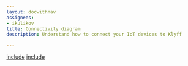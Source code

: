 ```yaml
---
layout: docwithnav
assignees:
- ikulikov
title: Connectivity diagram
description: Understand how to connect your IoT devices to Klyff

---
```

[include](get-hosts-name.html)
[include](_includes/docs/getting-started-guides/connectivity.md)
